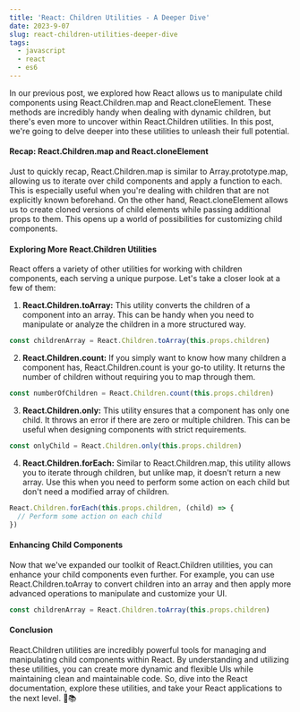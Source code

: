 ```yaml
---
title: 'React: Children Utilities - A Deeper Dive'
date: 2023-9-07
slug: react-children-utilities-deeper-dive
tags:
  - javascript
  - react
  - es6
---
```


In our previous post, we explored how React allows us to manipulate child components using React.Children.map and React.cloneElement. These methods are incredibly handy when dealing with dynamic children, but there's even more to uncover within React.Children utilities. In this post, we're going to delve deeper into these utilities to unleash their full potential.

#### Recap: React.Children.map and React.cloneElement

Just to quickly recap, React.Children.map is similar to Array.prototype.map, allowing us to iterate over child components and apply a function to each. This is especially useful when you're dealing with children that are not explicitly known beforehand. On the other hand, React.cloneElement allows us to create cloned versions of child elements while passing additional props to them. This opens up a world of possibilities for customizing child components.

#### Exploring More React.Children Utilities

React offers a variety of other utilities for working with children components, each serving a unique purpose. Let's take a closer look at a few of them:

1. **React.Children.toArray:** This utility converts the children of a component into an array. This can be handy when you need to manipulate or analyze the children in a more structured way.

```jsx
const childrenArray = React.Children.toArray(this.props.children)
```

2. **React.Children.count:** If you simply want to know how many children a component has, React.Children.count is your go-to utility. It returns the number of children without requiring you to map through them.

```jsx
const numberOfChildren = React.Children.count(this.props.children)
```

3. **React.Children.only:** This utility ensures that a component has only one child. It throws an error if there are zero or multiple children. This can be useful when designing components with strict requirements.

```jsx
const onlyChild = React.Children.only(this.props.children)
```

4. **React.Children.forEach:** Similar to React.Children.map, this utility allows you to iterate through children, but unlike map, it doesn't return a new array. Use this when you need to perform some action on each child but don't need a modified array of children.

```jsx
React.Children.forEach(this.props.children, (child) => {
  // Perform some action on each child
})
```

#### Enhancing Child Components

Now that we've expanded our toolkit of React.Children utilities, you can enhance your child components even further. For example, you can use React.Children.toArray to convert children into an array and then apply more advanced operations to manipulate and customize your UI.

```jsx
const childrenArray = React.Children.toArray(this.props.children)
```

#### Conclusion

React.Children utilities are incredibly powerful tools for managing and manipulating child components within React. By understanding and utilizing these utilities, you can create more dynamic and flexible UIs while maintaining clean and maintainable code. So, dive into the React documentation, explore these utilities, and take your React applications to the next level. 🚀📚
